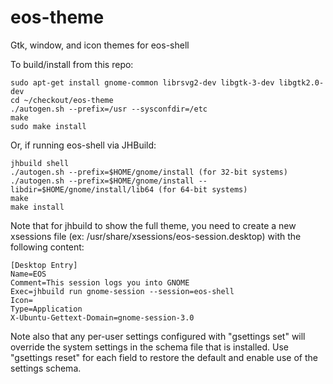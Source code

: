 # eos-theme
Gtk, window, and icon themes for eos-shell

To build/install from this repo:
```
sudo apt-get install gnome-common librsvg2-dev libgtk-3-dev libgtk2.0-dev
cd ~/checkout/eos-theme
./autogen.sh --prefix=/usr --sysconfdir=/etc
make
sudo make install
```

Or, if running eos-shell via JHBuild:
```
jhbuild shell
./autogen.sh --prefix=$HOME/gnome/install (for 32-bit systems)
./autogen.sh --prefix=$HOME/gnome/install --libdir=$HOME/gnome/install/lib64 (for 64-bit systems)
make
make install
```
Note that for jhbuild to show the full theme, you need to create a new
xsessions file (ex: /usr/share/xsessions/eos-session.desktop) with the
following
content:
```
[Desktop Entry]
Name=EOS
Comment=This session logs you into GNOME
Exec=jhbuild run gnome-session --session=eos-shell
Icon=
Type=Application
X-Ubuntu-Gettext-Domain=gnome-session-3.0
```

Note also that any per-user settings configured with "gsettings set"
will override the system settings in the schema file that is installed.
Use "gsettings reset" for each field to restore the default
and enable use of the settings schema.
